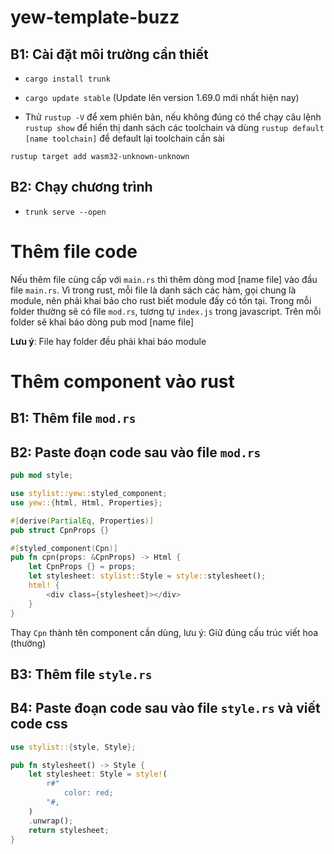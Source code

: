 # yew-template-buzz

## B1: Cài đặt môi trường cần thiết

- `cargo install trunk`

- `cargo update stable` (Update lên version 1.69.0 mới nhất hiện nay)

- Thử `rustup -V` để xem phiên bản, nếu không đúng có thể chạy câu lệnh `rustup show` để hiển thị danh sách các toolchain và dùng `rustup default [name toolchain]` để default lại toolchain cần sài

`rustup target add wasm32-unknown-unknown`

## B2: Chạy chương trình

- `trunk serve --open`

# Thêm file code

Nếu thêm file cùng cấp với `main.rs` thì thêm dòng mod [name file] vào đầu file `main.rs`. Vì trong rust, mỗi file là danh sách các hàm, gọi chung là module, nên phải khai báo cho rust biết module đấy có tồn tại. Trong mỗi folder thường sẽ có file `mod.rs`, tương tự `index.js` trong javascript. Trên mỗi folder sẽ khai báo dòng pub mod [name file]

**Lưu ý**: File hay folder đều phải khai báo module

# Thêm component vào rust

## B1: Thêm file `mod.rs`

## B2: Paste đoạn code sau vào file `mod.rs`

```rs
pub mod style;

use stylist::yew::styled_component;
use yew::{html, Html, Properties};

#[derive(PartialEq, Properties)]
pub struct CpnProps {}

#[styled_component(Cpn)]
pub fn cpn(props: &CpnProps) -> Html {
    let CpnProps {} = props;
    let stylesheet: stylist::Style = style::stylesheet();
    html! {
        <div class={stylesheet}></div>
    }
}
```
Thay `Cpn` thành tên component cần dùng, lưu ý: Giữ đúng cấu trúc viết hoa (thường)

## B3: Thêm file `style.rs`

## B4: Paste đoạn code sau vào file `style.rs` và viết code css

```rs
use stylist::{style, Style};

pub fn stylesheet() -> Style {
    let stylesheet: Style = style!(
        r#"
            color: red;
        "#,
    )
    .unwrap();
    return stylesheet;
}
```

